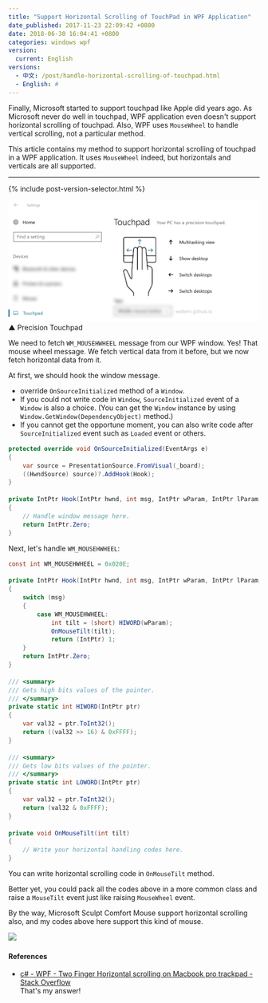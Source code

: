 ```yaml
---
title: "Support Horizontal Scrolling of TouchPad in WPF Application"
date_published: 2017-11-23 22:09:42 +0800
date: 2018-06-30 16:04:41 +0800
categories: windows wpf
version:
  current: English
versions:
  - 中文: /post/handle-horizontal-scrolling-of-touchpad.html
  - English: #
---
```


Finally, Microsoft started to support touchpad like Apple did years ago. As Microsoft never do well in touchpad, WPF application even doesn't support horizontal scrolling of touchpad. Also, WPF uses `MouseWheel` to handle vertical scrolling, not a particular method.

This article contains my method to support horizontal scrolling of touchpad in a WPF application. It uses `MouseWheel` indeed, but horizontals and verticals are all supported.

---

{% include post-version-selector.html %}

![](/static/posts/2017-11-23-21-52-22.png)  
▲ Precision Touchpad

We need to fetch `WM_MOUSEHWHEEL` message from our WPF window. Yes! That mouse wheel message. We fetch vertical data from it before, but we now fetch horizontal data from it.

At first, we should hook the window message.

- override `OnSourceInitialized` method of a `Window`.
- If you could not write code in `Window`, `SourceInitialized` event of a `Window` is also a choice. (You can get the `Window` instance by using `Window.GetWindow(DependencyObject)` method.)
- If you cannot get the opportune moment, you can also write code after `SourceInitialized` event such as `Loaded` event or others.

```csharp
protected override void OnSourceInitialized(EventArgs e)
{
    var source = PresentationSource.FromVisual(_board);
    ((HwndSource) source)?.AddHook(Hook);
}

private IntPtr Hook(IntPtr hwnd, int msg, IntPtr wParam, IntPtr lParam, ref bool handled)
{
    // Handle window message here.
    return IntPtr.Zero;
}
```

Next, let's handle `WM_MOUSEHWHEEL`:

```csharp
const int WM_MOUSEHWHEEL = 0x020E;

private IntPtr Hook(IntPtr hwnd, int msg, IntPtr wParam, IntPtr lParam, ref bool handled)
{
    switch (msg)
    {
        case WM_MOUSEHWHEEL:
            int tilt = (short) HIWORD(wParam);
            OnMouseTilt(tilt);
            return (IntPtr) 1;
    }
    return IntPtr.Zero;
}

/// <summary>
/// Gets high bits values of the pointer.
/// </summary>
private static int HIWORD(IntPtr ptr)
{
    var val32 = ptr.ToInt32();
    return ((val32 >> 16) & 0xFFFF);
}

/// <summary>
/// Gets low bits values of the pointer.
/// </summary>
private static int LOWORD(IntPtr ptr)
{
    var val32 = ptr.ToInt32();
    return (val32 & 0xFFFF);
}

private void OnMouseTilt(int tilt)
{
    // Write your horizontal handling codes here.
}
```

You can write horizontal scrolling code in `OnMouseTilt` method.

Better yet, you could pack all the codes above in a more common class and raise a `MouseTilt` event just like raising `MouseWheel` event.

By the way, Microsoft Sculpt Comfort Mouse support horizontal scrolling also, and my codes above here support this kind of mouse.

![](https://blogswin.blob.core.windows.net/win/sites/2/2013/05/2_5F00_77B60B43.jpg)

#### References

- [c# - WPF - Two Finger Horizontal scrolling on Macbook pro trackpad - Stack Overflow](https://stackoverflow.com/questions/21146183/wpf-two-finger-horizontal-scrolling-on-macbook-pro-trackpad/47457389#47457389)  
That's my answer!
